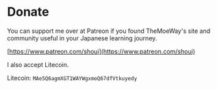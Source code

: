 # Donate

You can support me over at Patreon if you found TheMoeWay's site and community useful in your Japanese learning journey.  

[https://www.patreon.com/shoui](https://www.patreon.com/shoui)  

I also accept Litecoin.
 
Litecoin: `MAe5Q6agmXGT1WAYWgxmoQ67dfVtkuyedy`   


